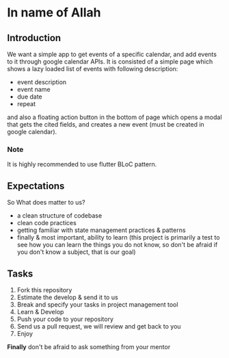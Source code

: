 # In name of Allah

## Introduction
We want a simple app to get events of a specific calendar, and add events to it through google calendar APIs. It is consisted of a simple page which shows a lazy loaded list of events with following description: 
- event description
- event name
- due date
- repeat 

and also a floating action button in the bottom of page which opens a modal that gets the cited fields, and creates a new event (must be created in google calendar).

### Note
It is highly recommended to use flutter BLoC pattern.

## Expectations

So What does matter to us?
- a clean structure of codebase
- clean code practices
- getting familiar with state management practices & patterns
- finally & most important, ability to learn (this project is primarily a test to see how you can learn the things you do not know, so don't be afraid if you don't know a subject, that is our goal)

## Tasks

1. Fork this repository
2. Estimate the develop & send it to us
3. Break and specify your tasks in project management tool
4. Learn & Develop 
5. Push your code to your repository
6. Send us a pull request, we will review and get back to you
7. Enjoy

**Finally** don't be afraid to ask something from your mentor
